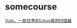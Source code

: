 # somecourse
[Vuls，一款优秀的Linux漏洞扫描器][1]


  [1]: http://www.freebuf.com/sectool/101408.html?ref=myread
